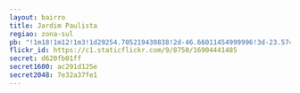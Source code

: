 ```yaml
---
layout: bairro
title: Jardim Paulista
regiao: zona-sul
pb: "!1m18!1m12!1m3!1d29254.705219430838!2d-46.66011454999996!3d-23.5742556!2m3!1f0!2f0!3f0!3m2!1i1024!2i768!4f13.1!3m3!1m2!1s0x94ce59c2db1faacb%3A0x186ce70be3f34d44!2sJardim+Paulista%2C+S%C3%A3o+Paulo+-+State+of+S%C3%A3o+Paulo!5e0!3m2!1sen!2sbr!4v1427320414987"
flickr_id: https://c1.staticflickr.com/9/8750/16904441485
secret: d620fb01ff
secret1600: ac291d125e
secret2048: 7e32a37fe1
---
```


